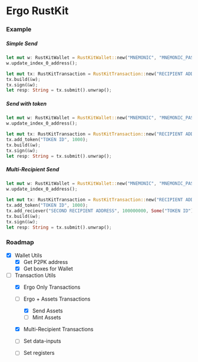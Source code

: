 # Ergo RustKit

### Example

##### Simple Send

```rust
let mut w: RustKitWallet = RustKitWallet::new("MNEMONIC", "MNEMONIC_PASSWORD");
w.update_index_0_address();

let mut tx: RustKitTransaction = RustKitTransaction::new("RECIPIENT ADDRESS", 100000000, 1100000);
tx.build(&w);
tx.sign(&w);
let resp: String = tx.submit().unwrap();
```

##### Send with token

```rust
let mut w: RustKitWallet = RustKitWallet::new("MNEMONIC", "MNEMONIC_PASSWORD");
w.update_index_0_address();

let mut tx: RustKitTransaction = RustKitTransaction::new("RECIPIENT ADDRESS", 100000000, 1100000);
tx.add_token("TOKEN ID", 1000);
tx.build(&w);
tx.sign(&w);
let resp: String = tx.submit().unwrap();
```

##### Multi-Recipient Send

```rust
let mut w: RustKitWallet = RustKitWallet::new("MNEMONIC", "MNEMONIC_PASSWORD");
w.update_index_0_address();

let mut tx: RustKitTransaction = RustKitTransaction::new("RECIPIENT ADDRESS", 100000000, 1100000);
tx.add_token("TOKEN ID", 1000);
tx.add_reciever("SECOND RECIPIENT ADDRESS", 100000000, Some("TOKEN ID"), Some(1000));
tx.build(&w);
tx.sign(&w);
let resp: String = tx.submit().unwrap();
```
### Roadmap

- [X] Wallet Utils
  - [X] Get P2PK address
  - [X] Get boxes for Wallet
- [ ] Transaction Utils
  - [X] Ergo Only Transactions
  - [ ] Ergo + Assets Transactions
    - [X] Send Assets
    - [ ] Mint Assets
  - [X] Multi-Recipient Transactions
  - [ ] Set data-inputs
  - [ ] Set registers

